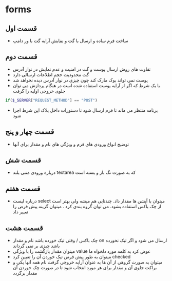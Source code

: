 # forms

## قسمت اول

- ساخت فرم ساده و ارسال با گت و نمایش آرایه گت با ور دامپ

## قسمت دوم

- تفاوت های روش ارسال پوست و گت در امنیت و عدم نمایش در نوار آدرس
- گت محدودیت حجم اطلاعات ارسالی دارد
- پوست نمی تواند بوک مارک کند چون چیزی در نوار آدرس دیده نخواهد شد
- با یک شرط که اگر از آرایه پوست استفاده شده است در هنگام پردازش می توان جلوی خروجی اولیه را گرفت

```php
if($_SERVER["REQUEST_METHOD"] == "POST")
```

- برنامه منتظر می ماند تا فرم ارسال شود تا دستورات داخل بلاک این شرط اجرا شود

## قسمت چهار و پنج

- توضیح انواع ورودی های فرم و ویژگی های نام و مقدار برای آنها

## قسمت شش

- درباره ورودی متنی بلند textarea که به صورت تگ باز و بسته است

## قسمت هفتم

- درباره لیست select میتوان با آپشن ها مقدار داد. چندتایی هم میشه ولی بهتر است از چک باکس استفاده بشود. می توان گروه بندی کرد . میتوان گزینه پیش فرض را تغییر داد

## قسمت هشت

- چک باکس / وقتی تیک خورده باشد نام و مقدار on ارسال می شود و اگر تیک نخورده باشد چیزی بر نمی گرداند
- میتوان مقدار بازگشت را با ویژگی value عوض کرد به کلمه مورد دلخواه ما
- میتوان به طور پیش فرض تیک خوردن آن را تعیین کرد checked
- میتوان به صورت گروهی از آن ها به عنوان آرایه خروجی گرفت نام همه آنها یکی و براکت جلوی آن و مقدار برای هر مورد انتخاب شود تا در صورت چک خوردن آن مقدار برگردد
